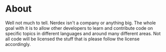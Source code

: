 # About
Well not much to tell. Nerdex isn't a company or anything big. The whole goal with it is to allow other developers to learn and contribute code on specific topics in different languages and around many different areas. 
Not all code will be licensed the stuff that is please follow the license accordingly. 
